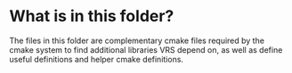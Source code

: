 # What is in this folder?

The files in this folder are complementary cmake files required by the cmake
system to find additional libraries VRS depend on, as well as define useful
definitions and helper cmake definitions.
